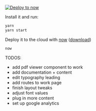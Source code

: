 [![Deploy to now](https://deploy.now.sh/static/button.svg)](https://deploy.now.sh/?repo=https://github.com/zeit/next.js/tree/master/examples/ssr-caching)

Install it and run:

```bash
yarn
yarn start
```

Deploy it to the cloud with [now](https://zeit.co/now) ([download](https://zeit.co/download))

```bash
now
```

TODOS:
  - add pdf viewer component to work
  - add documentation + content
  - edit typography leading
  - add routes to work page
  - finish layout tweaks
  - adjust font values
  - plug in more content
  - set up google analytics
